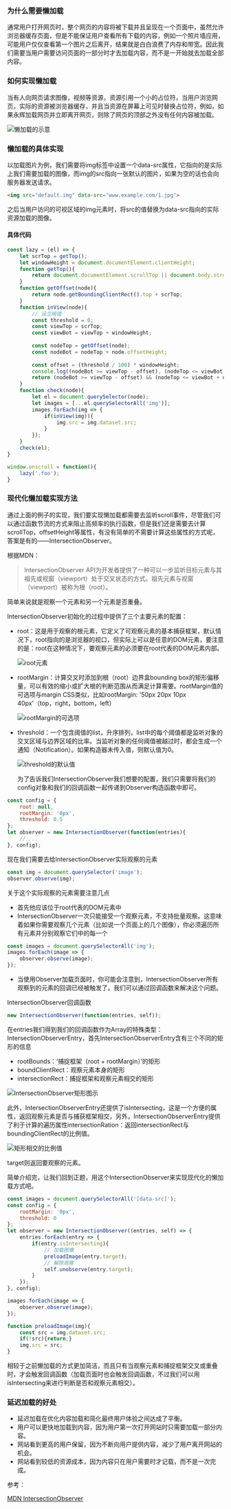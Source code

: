 ### 为什么需要懒加载

通常用户打开网页时，整个网页的内容将被下载并且呈现在一个页面中，虽然允许浏览器缓存页面，但是不能保证用户查看所有下载的内容，例如一个照片墙应用，可能用户仅仅查看第一个图片之后离开，结果就是白白浪费了内存和带宽。因此我们需要当用户需要访问页面的一部分时才去加载内容，而不是一开始就去加载全部内容。

### 如何实现懒加载

当有人向网页请求图像，视频等资源，资源引用一个小的占位符，当用户浏览网页，实际的资源被浏览器缓存，并且当资源在屏幕上可见时替换占位符，例如，如果永辉加载网页并立即离开网页，则除了网页的顶部之外没有任何内容被加载。

![懒加载的示意](https://user-gold-cdn.xitu.io/2018/2/4/16160980c248ca64?imageslim)

### 懒加载的具体实现

以加载图片为例，我们需要将img标签中设置一个data-src属性，它指向的是实际上我们需要加载的图像，而img的src指向一张默认的图片，如果为空的话也会向服务器发送请求。

```html
<img src="default.img" data-src="www.example.com/1.jpg">
```

之后当用户访问的可视区域的img元素时，将src的值替换为data-src指向的实际资源加载的图像。

#### 具体代码

```javascript
const lazy = (el) => {
    let scrTop = getTop();
    let windowHeight = document.documentElement.clientHeight;
    function getTop(){
        return document.documentElement.scrollTop || document.body.scrollTop;
    }
    function getOffset(node){
        return node.getBoundingClientRect().top + scrTop;
    }
    function inView(node){
        // 设立阈值
        const threshold = 0;
        const viewTop = scrTop;
        const viewBot = viewTop + windowHeight;
        
        const nodeTop = getOffset(node);
        const nodeBot = nodeTop + node.offsetHeight;
        
        const offset = (threshold / 100) * windowHeight;
        console.log((nodeBot >= viewTop - offset), (nodeTop <= viewBot + offset));
        return (nodeBot >= viewTop - offset) && (nodeTop <= viewBot + offset);
    }
    function check(node){
        let el = document.querySelector(node);
        let images = [...el.querySelectorAll('img')];
        images.forEach(img => {
            if(inView(img)){
                img.src = img.dataset.src;
            }
        });
    }
    check(el);
}

window.onscroll = function(){
    lazy('.foo');
}
```

### 现代化懒加载实现方法

通过上面的例子的实现，我们要实现懒加载都需要去监听scroll事件，尽管我们可以通过函数节流的方式来阻止高频率的执行函数，但是我们还是需要去计算scrollTop，offsetHeight等属性，有没有简单的不需要计算这些属性的方式呢，答案是有的——IntersectionObserver。

根据MDN：

> IntersectionObserver API为开发者提供了一种可以一步监听目标元素与其祖先或视窗（viewport）处于交叉状态的方式。祖先元素与视窗（viewport）被称为根（root）。

简单来说就是观察一个元素和另一个元素是否重叠。

IntersectionObserver初始化的过程中提供了三个主要元素的配置：

* root：这是用于观察的根元素，它定义了可观察元素的基本捕获框架，默认情况下，root指向的是浏览器的视口，但实际上可以是任意的DOM元素，要注意的是：root在这种情况下，要观察元素的必须要在root代表的DOM元素内部。

  ![root元素](https://user-gold-cdn.xitu.io/2018/2/4/16160647d4a881c0?imageView2/0/w/1280/h/960/format/webp/ignore-error/1)

* rootMargin：计算交叉时添加到根（root）边界盒bounding box的矩形偏移量，可以有效的缩小或扩大根的判断范围从而满足计算需要。rootMargin值的可选项与margin CSS类似，比如rootMargin: '50px 20px 10px 40px'（top，right，bottom，left）

  ![rootMargin的可选项](https://user-gold-cdn.xitu.io/2018/2/4/161606ab5f551732?imageView2/0/w/1280/h/960/format/webp/ignore-error/1)

* threshold：一个包含阈值的list，升序排列，list中的每个阈值都是监听对象的交叉区域与边界区域的比率。当监听对象的任何阈值被越过时，都会生成一个通知（Notification）。如果构造器未传入值，则默认值为0。

  ![threshold的默认值](https://user-gold-cdn.xitu.io/2018/2/4/161606c169087875?imageView2/0/w/1280/h/960/format/webp/ignore-error/1)

  为了告诉我们IntersectionObserver我们想要的配置，我们只需要将我们的config对象和我们的回调函数一起传递到Observer构造函数中即可。

```javascript
const config = {
    root: null,
    rootMargin: '0px',
    threshold: 0.5
};
let observer = new IntersectionObserver(function(entries){
    // ...
}, config);
```

现在我们需要去给IntersectionObserver实际观察的元素

```javascript
const img = document.querySelector('image');
observer.observe(img);
```

关于这个实际观察的元素需要注意几点

* 首先他应该位于root代表的DOM元素中
* IntersectionObserver一次只能接受一个观察元素，不支持批量观察。这意味着如果你需要观察几个元素（比如说一个页面上的几个图像），你必须遍历所有元素并分别观察它们中的每一个

```javascript
const images = document.querySelectorAll('img');
images.forEach(image => {
    observer.observe(image);
});
```

* 当使用Observer加载页面时，你可能会注意到，IntersectionObserver所有观察到的元素的回调已经被触发了。我们可以通过回调函数来解决这个问题。

IntersectionObserver回调函数

```javascript
new IntersectionObserver(function(entries, self));
```

在entries我们得到我们的回调函数作为Array的特殊类型：IntersectionObserverEntry，首先IntersectionObserverEntry含有三个不同的矩形的信息

* rootBounds：‘捕捉框架（root + rootMargin）’的矩形
* boundClientRect：观察元素本身的矩形
* intersectionRect：捕捉框架和观察元素相交的矩形

![IntersectionObserver矩形图示](https://user-gold-cdn.xitu.io/2018/2/4/161607bd38940bbc?imageView2/0/w/1280/h/960/format/webp/ignore-error/1)

此外，IntersectionObserverEntry还提供了isIntersecting，这是一个方便的属性，返回观察元素是否与捕获框架相交，另外，IntersectionObserverEntry提供了利于计算的遍历属性intersectionRation：返回intersectionRect与boundingClientRect的比例值。

![矩形相交的比例值](https://user-gold-cdn.xitu.io/2018/2/4/16160800cc26c47f?imageView2/0/w/1280/h/960/format/webp/ignore-error/1)

target则返回要观察的元素。

简单介绍完，让我们回到正题，用这个IntersectionObserver来实现现代化的懒加载方式吧。

```javascript
const images = document.querySelectorAll('[data-src]');
const config = {
    rootMargin: '0px',
    threshold: 0
};
let observer = new IntersectionObserver((entries, self) => {
    entries.forEach(entry => {
        if(entry.isIntersecting){
            // 加载图像
            preloadImage(entry.target);
            // 解除观察
            self.unobserve(entry.target);
        }
    });
}, config);

images.forEach(image => {
    observer.observe(image);
});

function preloadImage(img){
    const src = img.dataset.src;
    if(!src){return;}
    img.src = src;
}
```

相较于之前懒加载的方式更加简洁，而且只有当观察元素和捕捉框架交叉或重叠时，才会触发回调函数（加载页面时也会触发回调函数，不过我们可以用isIntersecting来进行判断是否和观察元素相交）。

### 延迟加载的好处

* 延迟加载在优化内容加载和简化最终用户体验之间达成了平衡。
* 用户可以更快地加载到内容，因为用户第一次打开网站时只需要加载一部分内容。
* 网站看到更高的用户保留，因为不断向用户提供内容，减少了用户离开网站的机会。
* 网站看到较低的资源成本，因为内容只在用户需要时才记载，而不是一次完成。



参考：

[MDN IntersectionObserver](https://developer.mozilla.org/en-US/docs/Web/API/IntersectionObserver)

